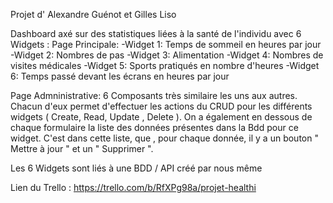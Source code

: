 Projet d' Alexandre Guénot et Gilles Liso

Dashboard axé sur des statistiques liées à la santé de l'individu avec 6 Widgets : 
Page Principale: 
-Widget 1: Temps de sommeil en heures par jour
-Widget 2: Nombres de pas
-Widget 3: Alimentation
-Widget 4: Nombres de visites médicales
-Widget 5: Sports pratiqués en nombre d'heures
-Widget 6: Temps passé devant les écrans en heures par jour

Page Admninistrative:
6 Composants très similaire les uns aux autres. 
Chacun d'eux permet d'effectuer les actions du CRUD pour les différents widgets ( Create, Read, Update , Delete ). On a également en dessous de chaque formulaire la liste des données présentes dans la Bdd pour ce widget. C'est dans cette liste, que , pour chaque donnée, il y a un bouton " Mettre à jour " et un " Supprimer ". 

Les 6 Widgets sont liés à une BDD / API créé par nous même

Lien du Trello : 
https://trello.com/b/RfXPg98a/projet-healthi
